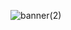 ![banner(2)](https://user-images.githubusercontent.com/68653294/164459788-ec0bf52e-79d4-4636-b69e-eff15a85b653.jpg)
